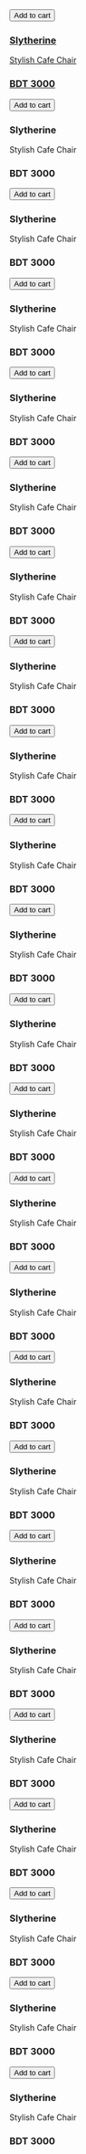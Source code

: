 <div class="shop-product">
    <div class="wrapper">
        <img src="upload/product_image_one.webp" alt="" class="shop-product-image">
        <div class="shop-product-content">
            <a href=""><button>Add to cart</button></a>
        </div>  
    </div>
    <a href="single-product.html">
        <div class="shop-product-info">
            <h3>Slytherine</h3>
            <p>Stylish Cafe Chair</p>
            <h3>BDT 3000</h3>
        </div>
    </a>
</div>
    <div class="shop-product">
    <div class="wrapper">
        <img src="upload/product_image_two.webp" alt="" class="shop-product-image">
        <div class="shop-product-content">
            <a href=""><button>Add to cart</button></a>
        </div>
    </div>
    <div class="shop-product-info">
        <h3>Slytherine</h3>
        <p>Stylish Cafe Chair</p>
        <h3>BDT 3000</h3>
    </div>
    </div>
    <div class="shop-product">
    <div class="wrapper">
        <img src="upload/product_image_three.webp" alt="" class="shop-product-image">
        <div class="shop-product-content">
            <a href=""><button>Add to cart</button></a>
        </div>
    </div>
    <div class="shop-product-info">
        <h3>Slytherine</h3>
        <p>Stylish Cafe Chair</p>
        <h3>BDT 3000</h3>
    </div>
    </div>
    <div class="shop-product">
    <div class="wrapper">
        <img src="upload/product_image_four.webp" alt="" class="shop-product-image">
        <div class="shop-product-content">
            <a href=""><button>Add to cart</button></a>
        </div>
    </div>
    <div class="shop-product-info">
        <h3>Slytherine</h3>
        <p>Stylish Cafe Chair</p>
        <h3>BDT 3000</h3>
    </div>
    </div>
    <div class="shop-product">
    <div class="wrapper">
        <img src="upload/product_image_one.webp" alt="" class="shop-product-image">
        <div class="shop-product-content">
            <a href=""><button>Add to cart</button></a>
        </div>
    </div>
    <div class="shop-product-info">
        <h3>Slytherine</h3>
        <p>Stylish Cafe Chair</p>
        <h3>BDT 3000</h3>
    </div>
    </div>
    <div class="shop-product">
    <div class="wrapper">
        <img src="upload/product_image_two.webp" alt="" class="shop-product-image">
        <div class="shop-product-content">
            <a href=""><button>Add to cart</button></a>
        </div>
    </div>
    <div class="shop-product-info">
        <h3>Slytherine</h3>
        <p>Stylish Cafe Chair</p>
        <h3>BDT 3000</h3>
    </div>
    </div>
    <div class="shop-product">
    <div class="wrapper">
        <img src="upload/product_image_three.webp" alt="" class="shop-product-image">
        <div class="shop-product-content">
            <a href=""><button>Add to cart</button></a>
        </div>
    </div>
    <div class="shop-product-info">
        <h3>Slytherine</h3>
        <p>Stylish Cafe Chair</p>
        <h3>BDT 3000</h3>
    </div>
    </div>
    <div class="shop-product">
    <div class="wrapper">
        <img src="upload/product_image_four.webp" alt="" class="shop-product-image">
        <div class="shop-product-content">
            <a href=""><button>Add to cart</button></a>
        </div>
    </div>
    <div class="shop-product-info">
        <h3>Slytherine</h3>
        <p>Stylish Cafe Chair</p>
        <h3>BDT 3000</h3>
    </div>
    </div>
    <div class="shop-product">
    <div class="wrapper">
        <img src="upload/product_image_one.webp" alt="" class="shop-product-image">
        <div class="shop-product-content">
            <a href=""><button>Add to cart</button></a>
        </div>
    </div>
    <div class="shop-product-info">
        <h3>Slytherine</h3>
        <p>Stylish Cafe Chair</p>
        <h3>BDT 3000</h3>
    </div>
    </div>
    <div class="shop-product">
    <div class="wrapper">
        <img src="upload/product_image_two.webp" alt="" class="shop-product-image">
        <div class="shop-product-content">
            <a href=""><button>Add to cart</button></a>
        </div>
    </div>
    <div class="shop-product-info">
        <h3>Slytherine</h3>
        <p>Stylish Cafe Chair</p>
        <h3>BDT 3000</h3>
    </div>
    </div>
    <div class="shop-product">
    <div class="wrapper">
        <img src="upload/product_image_three.webp" alt="" class="shop-product-image">
        <div class="shop-product-content">
            <a href=""><button>Add to cart</button></a>
        </div>
    </div>
    <div class="shop-product-info">
        <h3>Slytherine</h3>
        <p>Stylish Cafe Chair</p>
        <h3>BDT 3000</h3>
    </div>
    </div>
    <div class="shop-product">
    <div class="wrapper">
        <img src="upload/product_image_four.webp" alt="" class="shop-product-image">
        <div class="shop-product-content">
            <a href=""><button>Add to cart</button></a>
        </div>
    </div>
    <div class="shop-product-info">
        <h3>Slytherine</h3>
        <p>Stylish Cafe Chair</p>
        <h3>BDT 3000</h3>
    </div>
    </div>
    <div class="shop-product">
    <div class="wrapper">
        <img src="upload/product_image_one.webp" alt="" class="shop-product-image">
        <div class="shop-product-content">
            <a href=""><button>Add to cart</button></a>
        </div>
    </div>
    <div class="shop-product-info">
        <h3>Slytherine</h3>
        <p>Stylish Cafe Chair</p>
        <h3>BDT 3000</h3>
    </div>
    </div>
    <div class="shop-product">
    <div class="wrapper">
        <img src="upload/product_image_two.webp" alt="" class="shop-product-image">
        <div class="shop-product-content">
            <a href=""><button>Add to cart</button></a>
        </div>
    </div>
    <div class="shop-product-info">
        <h3>Slytherine</h3>
        <p>Stylish Cafe Chair</p>
        <h3>BDT 3000</h3>
    </div>
    </div>
    <div class="shop-product">
    <div class="wrapper">
        <img src="upload/product_image_three.webp" alt="" class="shop-product-image">
        <div class="shop-product-content">
            <a href=""><button>Add to cart</button></a>
        </div>
    </div>
    <div class="shop-product-info">
        <h3>Slytherine</h3>
        <p>Stylish Cafe Chair</p>
        <h3>BDT 3000</h3>
    </div>
    </div>
    <div class="shop-product">
    <div class="wrapper">
        <img src="upload/product_image_four.webp" alt="" class="shop-product-image">
        <div class="shop-product-content">
            <a href=""><button>Add to cart</button></a>
        </div>
    </div>
    <div class="shop-product-info">
        <h3>Slytherine</h3>
        <p>Stylish Cafe Chair</p>
        <h3>BDT 3000</h3>
    </div>
    </div>
    <div class="shop-product">
    <div class="wrapper">
        <img src="upload/product_image_one.webp" alt="" class="shop-product-image">
        <div class="shop-product-content">
            <a href=""><button>Add to cart</button></a>
        </div>
    </div>
    <div class="shop-product-info">
        <h3>Slytherine</h3>
        <p>Stylish Cafe Chair</p>
        <h3>BDT 3000</h3>
    </div>
    </div>
    <div class="shop-product">
    <div class="wrapper">
        <img src="upload/product_image_two.webp" alt="" class="shop-product-image">
        <div class="shop-product-content">
            <a href=""><button>Add to cart</button></a>
        </div>
    </div>
    <div class="shop-product-info">
        <h3>Slytherine</h3>
        <p>Stylish Cafe Chair</p>
        <h3>BDT 3000</h3>
    </div>
    </div>
    <div class="shop-product">
    <div class="wrapper">
        <img src="upload/product_image_three.webp" alt="" class="shop-product-image">
        <div class="shop-product-content">
            <a href=""><button>Add to cart</button></a>
        </div>
    </div>
    <div class="shop-product-info">
        <h3>Slytherine</h3>
        <p>Stylish Cafe Chair</p>
        <h3>BDT 3000</h3>
    </div>
    </div>
    <div class="shop-product">
    <div class="wrapper">
        <img src="upload/product_image_four.webp" alt="" class="shop-product-image">
        <div class="shop-product-content">
            <a href=""><button>Add to cart</button></a>
        </div>
    </div>
    <div class="shop-product-info">
        <h3>Slytherine</h3>
        <p>Stylish Cafe Chair</p>
        <h3>BDT 3000</h3>
    </div>
    </div>
    <div class="shop-product">
    <div class="wrapper">
        <img src="upload/product_image_one.webp" alt="" class="shop-product-image">
        <div class="shop-product-content">
            <a href=""><button>Add to cart</button></a>
        </div>
    </div>
    <div class="shop-product-info">
        <h3>Slytherine</h3>
        <p>Stylish Cafe Chair</p>
        <h3>BDT 3000</h3>
    </div>
    </div>
    <div class="shop-product">
    <div class="wrapper">
        <img src="upload/product_image_two.webp" alt="" class="shop-product-image">
        <div class="shop-product-content">
            <a href=""><button>Add to cart</button></a>
        </div>
    </div>
    <div class="shop-product-info">
        <h3>Slytherine</h3>
        <p>Stylish Cafe Chair</p>
        <h3>BDT 3000</h3>
    </div>
    </div>
    <div class="shop-product">
    <div class="wrapper">
        <img src="upload/product_image_three.webp" alt="" class="shop-product-image">
        <div class="shop-product-content">
            <a href=""><button>Add to cart</button></a>
        </div>
    </div>
    <div class="shop-product-info">
        <h3>Slytherine</h3>
        <p>Stylish Cafe Chair</p>
        <h3>BDT 3000</h3>
    </div>
    </div>
    <div class="shop-product">
    <div class="wrapper">
        <img src="upload/product_image_four.webp" alt="" class="shop-product-image">
        <div class="shop-product-content">
            <a href=""><button>Add to cart</button></a>
        </div>
    </div>
    <div class="shop-product-info">
        <h3>Slytherine</h3>
        <p>Stylish Cafe Chair</p>
        <h3>BDT 3000</h3>
    </div>
</div>